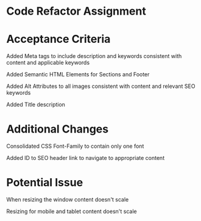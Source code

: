 # Code Refactor Assignment

# Acceptance Criteria

Added Meta tags to include description and keywords consistent with content and applicable keywords

Added Semantic HTML Elements for Sections and Footer

Added Alt Attributes to all images consistent with content and relevant SEO keywords

Added Title description

# Additional Changes

Consolidated CSS Font-Family to contain only one font

Added ID to SEO header link to navigate to appropriate content

# Potential Issue

When resizing the window content doesn't scale

Resizing for mobile and tablet content doesn't scale
